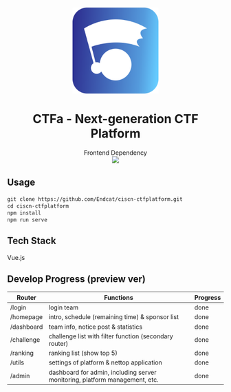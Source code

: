 <p align="center"><img src="https://github.com/Endcat/ciscn-ctfplatform/blob/master/static/CTFa_icon.png" width="200" alt="fiber-icon"></p>
<h1 align="center">CTFa - Next-generation CTF Platform</h1>
<p align="center">
  Frontend Dependency<br/>
<img src="https://img.shields.io/badge/-Vue.js-darkgreen?style=for-the-badge&logo=vue.js">
</p>

## Usage
```
git clone https://github.com/Endcat/ciscn-ctfplatform.git
cd ciscn-ctfplatform
npm install
npm run serve
```

## Tech Stack
Vue.js

## Develop Progress (preview ver)
| Router | Functions | Progress |
|---|---|---|
| /login | login team | done |
| /homepage  | intro, schedule (remaining time) & sponsor list  | done |
| /dashboard  | team info, notice post & statistics  | done |
| /challenge  | challenge list with filter function (secondary router)  | done |
| /ranking  | ranking list (show top 5)  | done |
| /utils  | settings of platform & nettop application  | done  |
| /admin  | dashboard for admin, including server monitoring, platform management, etc.  | done  |
